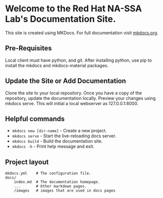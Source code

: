 # Welcome to the Red Hat NA-SSA Lab's Documentation Site.

This site is created using MKDocs.  For full documentation visit [mkdocs.org](https://www.mkdocs.org).

## Pre-Requisites

Local client must have python, and git.  After installing python, use pip to install the mkdocs and mkdocs-material packages.


## Update the Site or Add Documentation

Clone the site to your local repository.  Once you have a copy of the repository, update the documentation locally.  Preview your changes using mkdocs serve.  This will initial a local webserver as 127.0.0.1:8000.

## Helpful commands

* `mkdocs new [dir-name]` - Create a new project.
* `mkdocs serve` - Start the live-reloading docs server.
* `mkdocs build` - Build the documentation site.
* `mkdocs -h` - Print help message and exit.

## Project layout

    mkdocs.yml    # The configuration file.
    docs/
        index.md  # The documentation homepage.
        ...       # Other markdown pages.
        /images   # images that are used in docs pages
